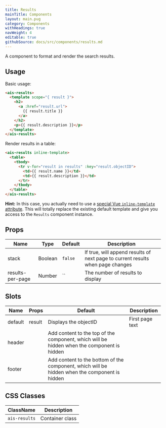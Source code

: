 ```yaml
---
title: Results
mainTitle: Components
layout: main.pug
category: Components
withHeadings: true
navWeight: 4
editable: true
githubSource: docs/src/components/results.md
---
```


A component to format and render the search results.

## Usage

Basic usage:

```html
<ais-results>
  <template scope="{ result }">
    <h2>
      <a :href="result.url">
        {{ result.title }}
      </a>
    </h2>
    <p>{{ result.description }}</p>
  </template>
</ais-results>
```

Render results in a table:

```html
<ais-results inline-template>
  <table>
    <tbody>
      <tr v-for="result in results" :key="result.objectID">
        <td>{{ result.name }}</td>
        <td>{{ result.description }}</td>
      </tr>
    </tbody>
  </table>
</ais-results>
```
**Hint:** In this case, you actually need to use a [special Vue `inline-template` attribute](https://vuejs.org/v2/guide/components.html#Inline-Templates).
This will totally replace the existing default template and give you access to the `Results` component instance.

## Props

| Name             | Type    | Default | Description                                                                    |
|------------------|---------|---------|--------------------------------------------------------------------------------|
| stack            | Boolean | `false` | If true, will append results of next page to current results when page changes |
| results-per-page | Number  | ``      | The number of results to display                                               |


## Slots

| Name    | Props  | Default                                                                                         | Description     |
|---------|--------|-------------------------------------------------------------------------------------------------|-----------------|
| default | result | Displays the objectID                                                                           | First page text |
| header  |        | Add content to the top of the component, which will be hidden when the component is hidden      |                 |
| footer  |        | Add content to the bottom of the component, which will be hidden when the component is hidden   |                 |

## CSS Classes

| ClassName     | Description     |
|---------------|-----------------|
| `ais-results` | Container class |

